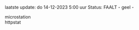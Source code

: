 laatste update: 
do 14-12-2023  5:00   uur 
Status: FAALT - geel - 
<div class="service R">microstation</div><div class="service G">httpstat</div>